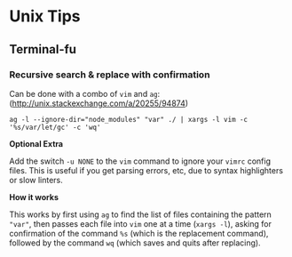 # Unix Tips

## Terminal-fu

### Recursive search & replace with confirmation

Can be done with a combo of `vim` and `ag`: (http://unix.stackexchange.com/a/20255/94874)

```
ag -l --ignore-dir="node_modules" "var" ./ | xargs -l vim -c '%s/var/let/gc' -c 'wq'
```

**Optional Extra**

Add the switch `-u NONE` to the `vim` command to ignore your `vimrc` config files.
This is useful if you get parsing errors, etc, due to syntax highlighters or slow linters.

**How it works**

This works by first using `ag` to find the list of files containing the pattern `"var"`,
then passes each file into `vim` one at a time (`xargs -l`),
asking for confirmation of the command `%s` (which is the replacement command),
followed by the command `wq` (which saves and quits after replacing).
